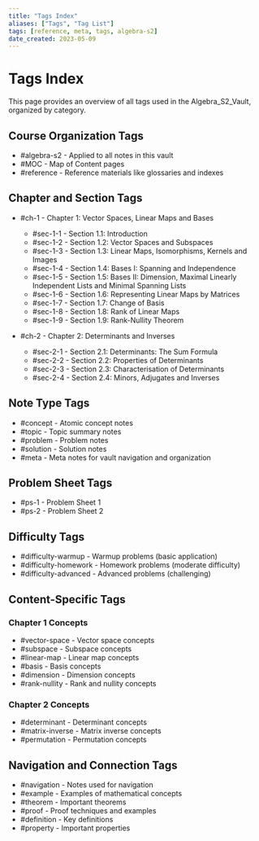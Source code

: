 ```yaml
---
title: "Tags Index"
aliases: ["Tags", "Tag List"]
tags: [reference, meta, tags, algebra-s2]
date_created: 2023-05-09
---
```


# Tags Index

This page provides an overview of all tags used in the Algebra_S2_Vault, organized by category.

## Course Organization Tags

- #algebra-s2 - Applied to all notes in this vault
- #MOC - Map of Content pages
- #reference - Reference materials like glossaries and indexes

## Chapter and Section Tags

- #ch-1 - Chapter 1: Vector Spaces, Linear Maps and Bases
  - #sec-1-1 - Section 1.1: Introduction
  - #sec-1-2 - Section 1.2: Vector Spaces and Subspaces
  - #sec-1-3 - Section 1.3: Linear Maps, Isomorphisms, Kernels and Images
  - #sec-1-4 - Section 1.4: Bases I: Spanning and Independence
  - #sec-1-5 - Section 1.5: Bases II: Dimension, Maximal Linearly Independent Lists and Minimal Spanning Lists
  - #sec-1-6 - Section 1.6: Representing Linear Maps by Matrices
  - #sec-1-7 - Section 1.7: Change of Basis
  - #sec-1-8 - Section 1.8: Rank of Linear Maps
  - #sec-1-9 - Section 1.9: Rank-Nullity Theorem

- #ch-2 - Chapter 2: Determinants and Inverses
  - #sec-2-1 - Section 2.1: Determinants: The Sum Formula
  - #sec-2-2 - Section 2.2: Properties of Determinants
  - #sec-2-3 - Section 2.3: Characterisation of Determinants
  - #sec-2-4 - Section 2.4: Minors, Adjugates and Inverses

## Note Type Tags

- #concept - Atomic concept notes
- #topic - Topic summary notes
- #problem - Problem notes
- #solution - Solution notes
- #meta - Meta notes for vault navigation and organization

## Problem Sheet Tags

- #ps-1 - Problem Sheet 1
- #ps-2 - Problem Sheet 2

## Difficulty Tags

- #difficulty-warmup - Warmup problems (basic application)
- #difficulty-homework - Homework problems (moderate difficulty)
- #difficulty-advanced - Advanced problems (challenging)

## Content-Specific Tags

### Chapter 1 Concepts
- #vector-space - Vector space concepts
- #subspace - Subspace concepts
- #linear-map - Linear map concepts
- #basis - Basis concepts
- #dimension - Dimension concepts
- #rank-nullity - Rank and nullity concepts

### Chapter 2 Concepts
- #determinant - Determinant concepts
- #matrix-inverse - Matrix inverse concepts
- #permutation - Permutation concepts

## Navigation and Connection Tags

- #navigation - Notes used for navigation
- #example - Examples of mathematical concepts
- #theorem - Important theorems
- #proof - Proof techniques and examples
- #definition - Key definitions
- #property - Important properties
